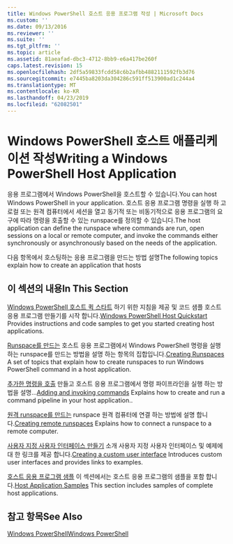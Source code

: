 ```yaml
---
title: Windows PowerShell 호스트 응용 프로그램 작성 | Microsoft Docs
ms.custom: ''
ms.date: 09/13/2016
ms.reviewer: ''
ms.suite: ''
ms.tgt_pltfrm: ''
ms.topic: article
ms.assetid: 81aeafad-dbc3-4712-8bb9-e6a417be260f
caps.latest.revision: 15
ms.openlocfilehash: 2df5a59833fcdd58c6b2afbb4882111592fb3d76
ms.sourcegitcommit: e7445ba8203da304286c591ff513900ad1c244a4
ms.translationtype: MT
ms.contentlocale: ko-KR
ms.lasthandoff: 04/23/2019
ms.locfileid: "62082501"
---
```

# <a name="writing-a-windows-powershell-host-application"></a><span data-ttu-id="d69e7-102">Windows PowerShell 호스트 애플리케이션 작성</span><span class="sxs-lookup"><span data-stu-id="d69e7-102">Writing a Windows PowerShell Host Application</span></span>

<span data-ttu-id="d69e7-103">응용 프로그램에서 Windows PowerShell을 호스트할 수 있습니다.</span><span class="sxs-lookup"><span data-stu-id="d69e7-103">You can host Windows PowerShell in your application.</span></span> <span data-ttu-id="d69e7-104">호스트 응용 프로그램 명령을 실행 하 고 로컬 또는 원격 컴퓨터에서 세션을 열고 동기적 또는 비동기적으로 응용 프로그램의 요구에 따라 명령을 호출할 수 있는 runspace를 정의할 수 있습니다.</span><span class="sxs-lookup"><span data-stu-id="d69e7-104">The host application can define the runspace where commands are run, open sessions on a local or remote computer, and invoke the commands either synchronously or asynchronously based on the needs of the application.</span></span>

<span data-ttu-id="d69e7-105">다음 항목에서 호스팅하는 응용 프로그램을 만드는 방법 설명</span><span class="sxs-lookup"><span data-stu-id="d69e7-105">The following topics explain how to create an application that hosts</span></span>

## <a name="in-this-section"></a><span data-ttu-id="d69e7-106">이 섹션의 내용</span><span class="sxs-lookup"><span data-stu-id="d69e7-106">In This Section</span></span>

<span data-ttu-id="d69e7-107">[Windows PowerShell 호스트 퀵 스타트](./windows-powershell-host-quickstart.md) 하기 위한 지침을 제공 및 코드 샘플 호스트 응용 프로그램 만들기를 시작 합니다.</span><span class="sxs-lookup"><span data-stu-id="d69e7-107">[Windows PowerShell Host Quickstart](./windows-powershell-host-quickstart.md) Provides instructions and code samples to get you started creating host applications.</span></span>

<span data-ttu-id="d69e7-108">[Runspace를 만드는](./creating-runspaces.md) 호스트 응용 프로그램에서 Windows PowerShell 명령을 실행 하는 runspace를 만드는 방법을 설명 하는 항목의 집합입니다.</span><span class="sxs-lookup"><span data-stu-id="d69e7-108">[Creating Runspaces](./creating-runspaces.md) A set of topics that explain how to create runspaces to run Windows PowerShell command in a host application.</span></span>

<span data-ttu-id="d69e7-109">[추가한 명령을 호출](./adding-and-invoking-commands.md) 만들고 호스트 응용 프로그램에서 명령 파이프라인을 실행 하는 방법을 설명...</span><span class="sxs-lookup"><span data-stu-id="d69e7-109">[Adding and invoking commands](./adding-and-invoking-commands.md) Explains how to create and run a command pipeline in your host application..</span></span>

<span data-ttu-id="d69e7-110">[원격 runspace를 만드는](./creating-remote-runspaces.md) runspace 원격 컴퓨터에 연결 하는 방법에 설명 합니다.</span><span class="sxs-lookup"><span data-stu-id="d69e7-110">[Creating remote runspaces](./creating-remote-runspaces.md) Explains how to connect a runspace to a remote computer.</span></span>

<span data-ttu-id="d69e7-111">[사용자 지정 사용자 인터페이스 만들기](./creating-a-custom-user-interface.md) 소개 사용자 지정 사용자 인터페이스 및 예제에 대 한 링크를 제공 합니다.</span><span class="sxs-lookup"><span data-stu-id="d69e7-111">[Creating a custom user interface](./creating-a-custom-user-interface.md) Introduces custom user interfaces and provides links to examples.</span></span>

<span data-ttu-id="d69e7-112">[호스트 응용 프로그램 샘플](./host-application-samples.md) 이 섹션에서는 호스트 응용 프로그램의 샘플을 포함 합니다.</span><span class="sxs-lookup"><span data-stu-id="d69e7-112">[Host Application Samples](./host-application-samples.md) This section includes samples of complete host applications.</span></span>

## <a name="see-also"></a><span data-ttu-id="d69e7-113">참고 항목</span><span class="sxs-lookup"><span data-stu-id="d69e7-113">See Also</span></span>

[<span data-ttu-id="d69e7-114">Windows PowerShell</span><span class="sxs-lookup"><span data-stu-id="d69e7-114">Windows PowerShell</span></span>](http://msdn.microsoft.com/en-us/b41a2af3-aec1-402d-8e18-c2c26be461ff)